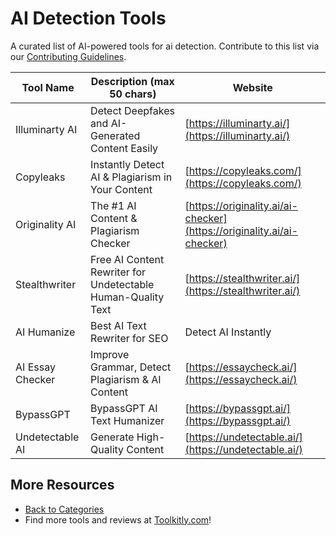 # AI Detection Tools

A curated list of AI-powered tools for ai detection. Contribute to this list via our [Contributing Guidelines](../CONTRIBUTING.md).

| Tool Name | Description (max 50 chars) | Website |
|-----------|----------------------------|---------|
| Illuminarty AI | Detect Deepfakes and AI-Generated Content Easily | [https://illuminarty.ai/](https://illuminarty.ai/) |
| Copyleaks | Instantly Detect AI & Plagiarism in Your Content | [https://copyleaks.com/](https://copyleaks.com/) |
| Originality AI | The #1 AI Content & Plagiarism Checker | [https://originality.ai/ai-checker](https://originality.ai/ai-checker) |
| Stealthwriter | Free AI Content Rewriter for Undetectable Human-Quality Text | [https://stealthwriter.ai/](https://stealthwriter.ai/) |
| AI Humanize | Best AI Text Rewriter for SEO | Detect AI Instantly | [https://aihumanize.com/](https://aihumanize.com/) |
| AI Essay Checker | Improve Grammar, Detect Plagiarism & AI Content | [https://essaycheck.ai/](https://essaycheck.ai/) |
| BypassGPT | BypassGPT AI Text Humanizer | [https://bypassgpt.ai/](https://bypassgpt.ai/) |
| Undetectable AI | Generate High-Quality Content | [https://undetectable.ai/](https://undetectable.ai/) |

## More Resources
- [Back to Categories](../README.md)
- Find more tools and reviews at [Toolkitly.com](https://toolkitly.com)!
